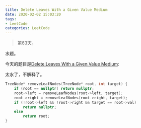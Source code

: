 ```yaml
---
title: Delete Leaves With a Given Value Medium
date: 2020-02-02 15:03:20
tags:
- LeetCode
categories: LeetCode
---
```


> 第63天。

水题。

今天的题目是[Delete Leaves With a Given Value Medium](https://leetcode.com/problems/delete-leaves-with-a-given-value/):

太水了，不解释了。

```c++
TreeNode* removeLeafNodes(TreeNode* root, int target) {
	if (root == nullptr) return nullptr;
	root->left = removeLeafNodes(root->left, target);
	root->right = removeLeafNodes(root->right, target);
	if (!root->left && !root->right && target == root->val)
		return nullptr;
	else 
		return root;
}
```